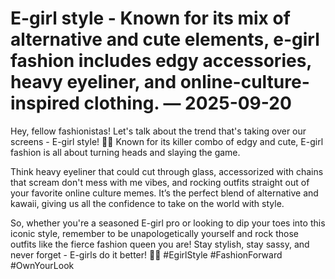 # E-girl style - Known for its mix of alternative and cute elements, e-girl fashion includes edgy accessories, heavy eyeliner, and online-culture-inspired clothing. — 2025-09-20

Hey, fellow fashionistas! Let's talk about the trend that's taking over our screens - E-girl style! 🖤🦋 Known for its killer combo of edgy and cute, E-girl fashion is all about turning heads and slaying the game.

Think heavy eyeliner that could cut through glass, accessorized with chains that scream don't mess with me vibes, and rocking outfits straight out of your favorite online culture memes. It’s the perfect blend of alternative and kawaii, giving us all the confidence to take on the world with style.

So, whether you're a seasoned E-girl pro or looking to dip your toes into this iconic style, remember to be unapologetically yourself and rock those outfits like the fierce fashion queen you are! Stay stylish, stay sassy, and never forget - E-girls do it better! 💅🌈 #EgirlStyle #FashionForward #OwnYourLook